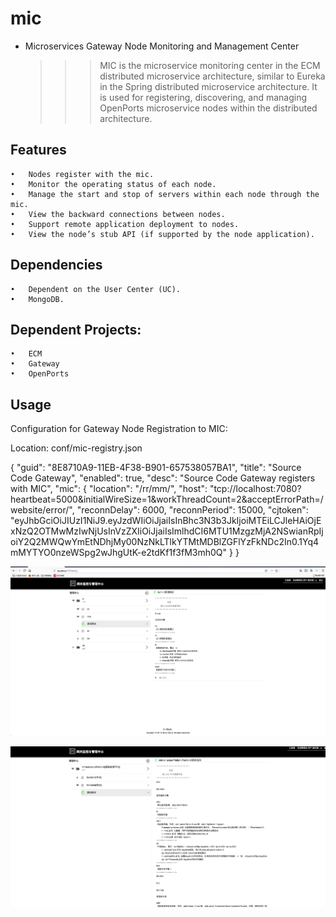 
# mic

- Microservices Gateway Node Monitoring and Management Center
  
  >>> MIC is the microservice monitoring center in the ECM distributed microservice architecture,
  >>> similar to Eureka in the Spring distributed microservice architecture. It is used for registering,
  >>> discovering, and managing OpenPorts microservice nodes within the distributed architecture.


## Features

	•	Nodes register with the mic.
	•	Monitor the operating status of each node.
	•	Manage the start and stop of servers within each node through the mic.
	•	View the backward connections between nodes.
	•	Support remote application deployment to nodes.
	•	View the node’s stub API (if supported by the node application).

## Dependencies

	•	Dependent on the User Center (UC).
	•	MongoDB.

## Dependent Projects:

	•	ECM
	•	Gateway
	•	OpenPorts

## Usage

Configuration for Gateway Node Registration to MIC:

Location: conf/mic-registry.json

{
	"guid": "8E8710A9-11EB-4F38-B901-657538057BA1",
	"title": "Source Code Gateway",
	"enabled": true,
	"desc": "Source Code Gateway registers with MIC",
	"mic": {
		"location": "/rr/mm/",
		"host": "tcp://localhost:7080?heartbeat=5000&initialWireSize=1&workThreadCount=2&acceptErrorPath=/website/error/",
		"reconnDelay": 6000,
		"reconnPeriod": 15000,
		"cjtoken": "eyJhbGciOiJIUzI1NiJ9.eyJzdWIiOiJjaiIsInBhc3N3b3JkIjoiMTEiLCJleHAiOjExNzQ2OTMwMzIwNjUsInVzZXIiOiJjaiIsImlhdCI6MTU1MzgzMjA2NSwianRpIjoiY2Q2MWQwYmEtNDhjMy00NzNkLTlkYTMtMDBlZGFlYzFkNDc2In0.1Yq4mMYTYO0nzeWSpg2wJhgUtK-e2tdKf1f3fM3mh0Q"
	}
}

![Main Page](https://github.com/carocean/cj.studio.mic/blob/master/documents/img/mic.png)

![mic图2](https://github.com/carocean/cj.studio.mic/blob/master/documents/img/mic2.png)
